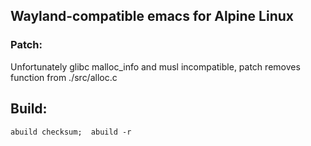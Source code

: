 ## Wayland-compatible emacs for Alpine Linux
### Patch:
Unfortunately glibc malloc_info and musl incompatible, patch removes function from ./src/alloc.c

## Build:
`
abuild checksum; 
abuild -r
` 

